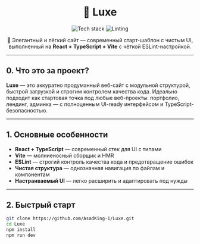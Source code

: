<h1 align="center">💎 Luxe</h1>

<p align="center">
  <img src="https://img.shields.io/badge/React-18-TypeScript-Vite-blue?style=for-the-badge" alt="Tech stack">
  <img src="https://img.shields.io/badge/ESLint-Strict-&-Clean-Code-green?style=for-the-badge" alt="Linting">
</p>

<p align="center">
  🚀 Элегантный и лёгкий сайт — современный старт-шаблон с чистым UI, выполненный на <strong>React + TypeScript + Vite</strong> с чёткой ESLint-настройкой.
</p>

---

## 0. Что это за проект?

**Luxe** — это аккуратно продуманный веб-сайт с модульной структурой, быстрой загрузкой и строгим контролем качества кода. Идеально подходит как стартовая точка под любые веб-проекты: портфолио, лендинг, админка — с полноценным UI-ready интерфейсом и TypeScript-безопасностью.

---

## 1. Основные особенности

- **React + TypeScript** — современный стек для UI с типами  
- **Vite** — молниеносный сборщик и HMR  
- **ESLint** — строгий контроль качества кода и предотвращение ошибок  
- **Чистая структура** — однозначная навигация по файлам и компонентам  
- **Настраиваемый UI** — легко расширить и адаптировать под нужды

---

## 2. Быстрый старт

```bash
git clone https://github.com/AsadKing-1/Luxe.git
cd Luxe
npm install
npm run dev
